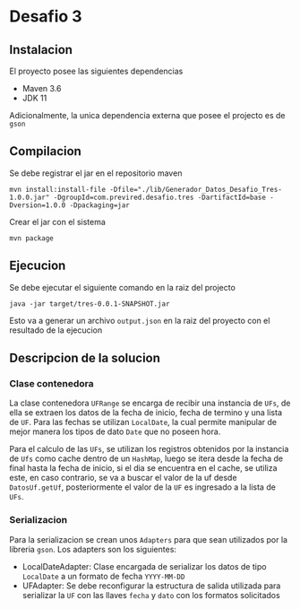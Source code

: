 # Desafio 3

## Instalacion

El proyecto posee las siguientes dependencias

* Maven 3.6
* JDK 11

Adicionalmente, la unica dependencia externa que posee el projecto es de `gson`

## Compilacion

Se debe registrar el jar en el repositorio maven

```
mvn install:install-file -Dfile="./lib/Generador_Datos_Desafio_Tres-1.0.0.jar" -DgroupId=com.previred.desafio.tres -DartifactId=base -Dversion=1.0.0 -Dpackaging=jar
```

Crear el jar con el sistema

```
mvn package
```

## Ejecucion

Se debe ejecutar el siguiente comando en la raiz del projecto

```
java -jar target/tres-0.0.1-SNAPSHOT.jar
```

Esto va a generar un archivo `output.json` en la raiz del proyecto con el resultado de la ejecucion

## Descripcion de la solucion

### Clase contenedora

La clase contenedora `UFRange` se encarga de recibir una instancia de `UFs`, de ella se extraen los datos de la fecha de inicio, fecha de termino y una lista de `UF`. Para las fechas se utilizan `LocalDate`, la cual permite manipular de mejor manera los tipos de dato `Date` que no poseen hora.

Para el calculo de las `UFs`, se utilizan los registros obtenidos por la instancia de `Ufs` como cache dentro de un `HashMap`, luego se itera desde la fecha de final hasta la fecha de inicio, si el dia se encuentra en el cache, se utiliza este, en caso contrario, se va a buscar el valor de la uf desde `DatosUf.getUf`, posteriormente el valor de la `UF` es ingresado a la lista de `UFs`.


### Serializacion

Para la serializacion se crean unos `Adapters` para que sean utilizados por la libreria `gson`. Los adapters son los siguientes:

* LocalDateAdapter: Clase encargada de serializar los datos de tipo `LocalDate` a un formato de fecha `YYYY-MM-DD`
* UFAdapter: Se debe reconfigurar la estructura de salida utilizada para serializar la `UF`  con las llaves `fecha` y `dato` con los formatos solicitados


